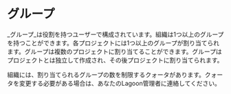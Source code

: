 # グループ

_グループ_は役割を持つユーザーで構成されています。組織は1つ以上のグループを持つことができます。各プロジェクトには1つ以上のグループが割り当てられます。グループは複数のプロジェクトに割り当てることができます。グループはプロジェクトとは独立して作成され、その後プロジェクトに割り当てられます。

組織には、割り当てられるグループの数を制限するクォータがあります。クォータを変更する必要がある場合は、あなたのLagoon管理者に連絡してください。
